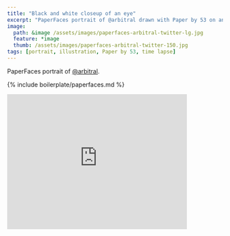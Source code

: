 ```yaml
---
title: "Black and white closeup of an eye"
excerpt: "PaperFaces portrait of @arbitral drawn with Paper by 53 on an iPad."
image: 
  path: &image /assets/images/paperfaces-arbitral-twitter-lg.jpg 
  feature: *image
  thumb: /assets/images/paperfaces-arbitral-twitter-150.jpg
tags: [portrait, illustration, Paper by 53, time lapse]
---
```


PaperFaces portrait of [@arbitral](http://twitter.com/arbitral).

{% include boilerplate/paperfaces.md %}

<iframe width="420" height="315" src="https://www.youtube.com/embed/1VpNH3EQUg8" frameborder="0"> </iframe>
